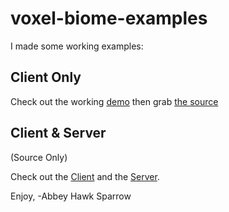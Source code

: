 voxel-biome-examples
====================

I made some working examples:

Client Only
-----------

Check out the working [demo](https://khrome.github.io/voxel-biome-examples/index.html) then grab [the source](https://github.com/khrome/voxel-biome-examples/blob/master/client.js)

Client & Server
---------------
(Source Only)

Check out the [Client](https://github.com/khrome/voxel-async-simulation/blob/master/example-client.js) and the [Server](https://github.com/khrome/voxel-async-simulation/blob/master/example-sample-biome-server.js).

Enjoy,
    -Abbey Hawk Sparrow

